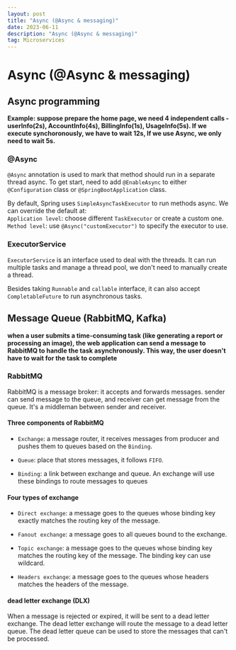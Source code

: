 ```yaml
---
layout: post
title: "Async (@Async & messaging)"
date: 2023-06-11
description: "Async (@Async & messaging)"
tag: Microservices
---
```


# Async (@Async & messaging)

## Async programming

**Example: suppose prepare the home page, we need 4 independent calls - userInfo(2s), AccountInfo(4s), BillingInfo(1s), UsageInfo(5s). If we execute synchoronously, we have to wait 12s, If we use Async, we only need to wait 5s.**

### @Async

`@Async` annotation is used to mark that method should run in a separate thread async. To get start, need to add `@EnableAsync` to either `@Configuration` class or `@SpringBootApplication` class.

By default, Spring uses `SimpleAsyncTaskExecutor` to run methods async. We can override the default at:  
`Application level`: choose different `TaskExecutor` or create a custom one.  
`Method level`: use `@Async("customExecutor")` to specify the executor to use.

### ExecutorService

`ExecutorService` is an interface used to deal with the threads. It can run multiple tasks and manage a thread pool, we don't need to manually create a thread.

Besides taking `Runnable` and `callable` interface, it can also accept `CompletableFuture` to run asynchronous tasks.

## Message Queue (RabbitMQ, Kafka)

**when a user submits a time-consuming task (like generating a report or processing an image), the web application can send a message to RabbitMQ to handle the task asynchronously. This way, the user doesn't have to wait for the task to complete**

### RabbitMQ

RabbitMQ is a message broker: it accepts and forwards messages. sender can send message to the queue, and receiver can get message from the queue. It's a middleman between sender and receiver.

#### Three components of RabbitMQ

- `Exchange`: a message router, it receives messages from producer and pushes them to queues based on the `Binding`.

- `Queue`: place that stores messages, it follows `FIFO`.

- `Binding`: a link between exchange and queue. An exchange will use these bindings to route messages to queues

#### Four types of exchange

- `Direct exchange`: a message goes to the queues whose binding key exactly matches the routing key of the message.

- `Fanout exchange`: a message goes to all queues bound to the exchange.

- `Topic exchange`: a message goes to the queues whose binding key matches the routing key of the message. The binding key can use wildcard.

- `Headers exchange`: a message goes to the queues whose headers matches the headers of the message.

#### dead letter exchange (DLX)

When a message is rejected or expired, it will be sent to a dead letter exchange. The dead letter exchange will route the message to a dead letter queue. The dead letter queue can be used to store the messages that can't be processed.
